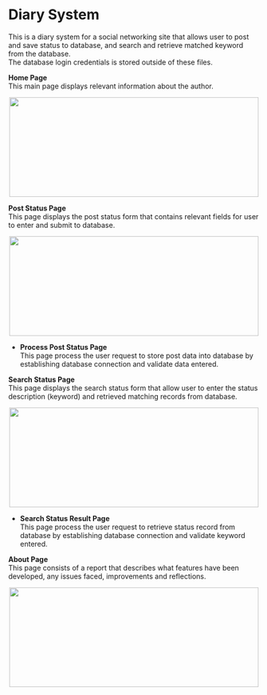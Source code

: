 # Diary System 
This is a diary system for a social networking site that allows user to post and save status to database, and search and retrieve matched keyword from the database.
<br/>
The database login credentials is stored outside of these files.

**Home Page** <br/>
This main page displays relevant information about the author. <br/>

<p align="center">
  <img width="500" height="200" src="https://user-images.githubusercontent.com/62451840/115051525-0588d700-9f31-11eb-9177-ec7fc6ddc342.png">
</p>


**Post Status Page** <br/>
This page displays the post status form that contains relevant fields for user to enter and submit to database. <br/>

<p align="center">
  <img width="500" height="200" src="https://user-images.githubusercontent.com/62451840/115051807-54367100-9f31-11eb-8a70-a4c9229e62fc.png">
</p>


- **Process Post Status Page** <br/>
This page process the user request to store post data into database by establishing database connection and validate data entered.<br/>


**Search Status Page** <br/>
This page displays the search status form that allow user to enter the status description (keyword) and retrieved matching records from database. <br/>

<p align="center">
  <img width="500" height="200" src="https://user-images.githubusercontent.com/62451840/115051969-7f20c500-9f31-11eb-824b-595559ebc5ad.png">
</p>


- **Search Status Result Page** <br/>
This page process the user request to retrieve status record from database by establishing database connection and validate keyword entered.


**About Page** <br/>
This page consists of a report that describes what features have been developed, any issues faced, improvements and reflections. <br/>

<p align="center">
  <img width="500" height="200" src="https://user-images.githubusercontent.com/62451840/115052075-9fe91a80-9f31-11eb-81e0-fecfa68f06c2.png">
</p>


